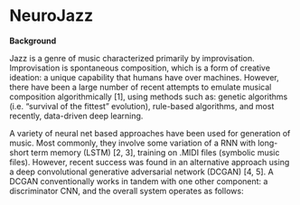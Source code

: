 # NeuroJazz

**Background**

Jazz is a genre of music characterized primarily by improvisation. Improvisation is spontaneous composition, which is a form of creative ideation: a unique capability that humans have over machines. However, there have been a large number of recent attempts to emulate musical composition algorithmically [1], using methods such as: genetic algorithms (i.e. “survival of the fittest” evolution), rule-based algorithms, and most recently, data-driven deep learning. 

A variety of neural net based approaches have been used for generation of music. Most commonly, they involve some variation of a RNN with long-short term memory (LSTM) [2, 3],  training on .MIDI files (symbolic music files). However, recent success was found in an alternative approach using a deep convolutional generative adversarial network (DCGAN) [4, 5]. A DCGAN conventionally works in tandem with one other component: a discriminator CNN, and the overall system operates as follows:

